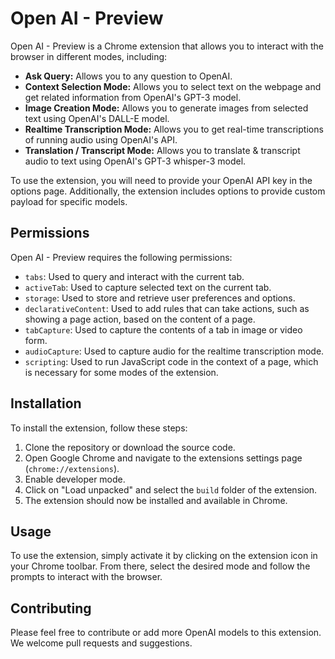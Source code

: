 # Open AI - Preview

Open AI - Preview is a Chrome extension that allows you to interact with the browser in different modes, including:

- **Ask Query:** Allows you to any question to OpenAI.
- **Context Selection Mode:** Allows you to select text on the webpage and get related information from OpenAI's GPT-3 model.
- **Image Creation Mode:** Allows you to generate images from selected text using OpenAI's DALL-E model.
- **Realtime Transcription Mode:** Allows you to get real-time transcriptions of running audio using OpenAI's API.
- **Translation / Transcript Mode:** Allows you to translate & transcript audio to text using OpenAI's GPT-3 whisper-3 model.

To use the extension, you will need to provide your OpenAI API key in the options page. Additionally, the extension includes options to provide custom payload for specific models.

## Permissions

Open AI - Preview requires the following permissions:

- `tabs`: Used to query and interact with the current tab.
- `activeTab`: Used to capture selected text on the current tab.
- `storage`: Used to store and retrieve user preferences and options.
- `declarativeContent`: Used to add rules that can take actions, such as showing a page action, based on the content of a page.
- `tabCapture`: Used to capture the contents of a tab in image or video form.
- `audioCapture`: Used to capture audio for the realtime transcription mode.
- `scripting`: Used to run JavaScript code in the context of a page, which is necessary for some modes of the extension.

## Installation

To install the extension, follow these steps:

1. Clone the repository or download the source code.
2. Open Google Chrome and navigate to the extensions settings page (`chrome://extensions`).
3. Enable developer mode.
4. Click on "Load unpacked" and select the `build` folder of the extension.
5. The extension should now be installed and available in Chrome.

## Usage

To use the extension, simply activate it by clicking on the extension icon in your Chrome toolbar. From there, select the desired mode and follow the prompts to interact with the browser.

## Contributing

Please feel free to contribute or add more OpenAI models to this extension. We welcome pull requests and suggestions.
